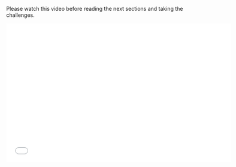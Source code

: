 Please watch this video before reading the next sections and taking the challenges.

<div class="video">
<div class="video-wrapper">
<iframe src="//player.vimeo.com/video/138077717" width="600" height="370" frameborder="0" webkitallowfullscreen mozallowflscreen allowfullscreen></iframe>
</div>
</div>
